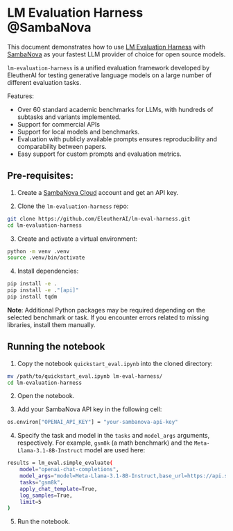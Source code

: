 # LM Evaluation Harness @SambaNova

This document demonstrates how to use [LM Evaluation Harness]([https://weave-docs.wandb.ai/](https://github.com/EleutherAI/lm-evaluation-harness)) with [SambaNova](https://sambanova.ai/) as your fastest LLM provider of choice for open source models.  

`lm-evaluation-harness` is a unified evaluation framework developed by EleutherAI for testing generative language models on a large number of different evaluation tasks.

Features:

- Over 60 standard academic benchmarks for LLMs, with hundreds of subtasks and variants implemented.
- Support for commercial APIs
- Support for local models and benchmarks.
- Evaluation with publicly available prompts ensures reproducibility and comparability between papers.
- Easy support for custom prompts and evaluation metrics.

## Pre-requisites: 
1. Create a [SambaNova Cloud](https://cloud.sambanova.ai/) account and get an API key.

2. Clone the `lm-evaluation-harness` repo:
```bash
git clone https://github.com/EleutherAI/lm-eval-harness.git
cd lm-evaluation-harness
```   

3. Create and activate a virtual environment:
```bash
python -m venv .venv
source .venv/bin/activate  
```

4. Install dependencies:
```bash
pip install -e .
pip install -e ."[api]"
pip install tqdm
```

**Note**: Additional Python packages may be required depending on the selected benchmark or task. If you encounter errors related to missing libraries, install them manually.

## Running the notebook

1. Copy the notebook `quickstart_eval.ipynb` into the cloned directory:
```bash
mv /path/to/quickstart_eval.ipynb lm-eval-harness/
cd lm-evaluation-harness
```
   
2. Open the notebook.

3. Add your SambaNova API key in the following cell:
```bash
os.environ["OPENAI_API_KEY"] = "your-sambanova-api-key"
```

4. Specify the task and model in the `tasks` and `model_args` arguments, respectively. For example, `gsm8k` (a math benchmark) and the `Meta-Llama-3.1-8B-Instruct` model are used here:
```bash
results = lm_eval.simple_evaluate(
    model="openai-chat-completions",
    model_args="model=Meta-Llama-3.1-8B-Instruct,base_url=https://api.sambanova.ai/v1/chat/completions",
    tasks="gsm8k", 
    apply_chat_template=True,
    log_samples=True,
    limit=5
)
```

5. Run the notebook.

